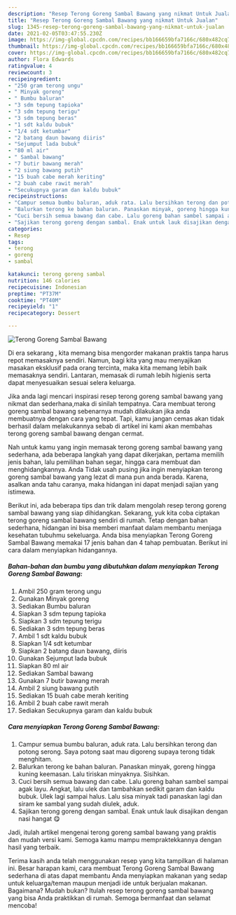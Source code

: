 ```yaml
---
description: "Resep Terong Goreng Sambal Bawang yang nikmat Untuk Jualan"
title: "Resep Terong Goreng Sambal Bawang yang nikmat Untuk Jualan"
slug: 1345-resep-terong-goreng-sambal-bawang-yang-nikmat-untuk-jualan
date: 2021-02-05T03:47:55.230Z
image: https://img-global.cpcdn.com/recipes/bb166659bfa7166c/680x482cq70/terong-goreng-sambal-bawang-foto-resep-utama.jpg
thumbnail: https://img-global.cpcdn.com/recipes/bb166659bfa7166c/680x482cq70/terong-goreng-sambal-bawang-foto-resep-utama.jpg
cover: https://img-global.cpcdn.com/recipes/bb166659bfa7166c/680x482cq70/terong-goreng-sambal-bawang-foto-resep-utama.jpg
author: Flora Edwards
ratingvalue: 4
reviewcount: 3
recipeingredient:
- "250 gram terong ungu"
- " Minyak goreng"
- " Bumbu baluran"
- "3 sdm tepung tapioka"
- "3 sdm tepung terigu"
- "3 sdm tepung beras"
- "1 sdt kaldu bubuk"
- "1/4 sdt ketumbar"
- "2 batang daun bawang diiris"
- "Sejumput lada bubuk"
- "80 ml air"
- " Sambal bawang"
- "7 butir bawang merah"
- "2 siung bawang putih"
- "15 buah cabe merah keriting"
- "2 buah cabe rawit merah"
- "Secukupnya garam dan kaldu bubuk"
recipeinstructions:
- "Campur semua bumbu baluran, aduk rata. Lalu bersihkan terong dan potong serong. Saya potong saat mau digoreng supaya terong tidak menghitam."
- "Balurkan terong ke bahan baluran. Panaskan minyak, goreng hingga kuning keemasan. Lalu tiriskan minyaknya. Sisihkan."
- "Cuci bersih semua bawang dan cabe. Lalu goreng bahan sambel sampai agak layu. Angkat, lalu ulek dan tambahkan sedikit garam dan kaldu bubuk. Ulek lagi sampai halus. Lalu sisa minyak tadi panaskan lagi dan siram ke sambal yang sudah diulek, aduk."
- "Sajikan terong goreng dengan sambal. Enak untuk lauk disajikan dengan nasi hangat 😋"
categories:
- Resep
tags:
- terong
- goreng
- sambal

katakunci: terong goreng sambal 
nutrition: 146 calories
recipecuisine: Indonesian
preptime: "PT37M"
cooktime: "PT40M"
recipeyield: "1"
recipecategory: Dessert

---
```



![Terong Goreng Sambal Bawang](https://img-global.cpcdn.com/recipes/bb166659bfa7166c/680x482cq70/terong-goreng-sambal-bawang-foto-resep-utama.jpg)

Di era  sekarang , kita memang bisa mengorder makanan praktis tanpa harus repot memasaknya sendiri. Namun, bagi kita yang mau menyajikan masakan eksklusif pada orang tercinta, maka kita memang lebih baik memasaknya sendiri. Lantaran, memasak di rumah lebih higienis serta dapat menyesuaikan sesuai selera keluarga.

Jika anda lagi mencari inspirasi resep terong goreng sambal bawang yang nikmat dan sederhana,maka di sinilah tempatnya. Cara membuat terong goreng sambal bawang  sebenarnya mudah dilakukan jika anda membuatnya dengan cara yang tepat. Tapi, kamu jangan cemas akan tidak berhasil dalam melakukannya 
sebab di artikel ini kami akan membahas terong goreng sambal bawang dengan cermat.  



Nah untuk kamu yang ingin memasak terong goreng sambal bawang yang sederhana, ada beberapa langkah yang dapat dikerjakan, pertama memilih jenis bahan, lalu pemilihan bahan segar, hingga cara membuat dan menghidangkannya. Anda Tidak usah pusing jika ingin menyiapkan terong goreng sambal bawang yang lezat di mana pun anda berada. Karena, asalkan anda  tahu caranya, maka hidangan ini dapat menjadi sajian yang istimewa.

Berikut ini, ada beberapa tips dan trik dalam mengolah resep terong goreng sambal bawang yang siap dihidangkan. Sekarang, yuk kita coba ciptakan terong goreng sambal bawang sendiri di rumah. Tetap dengan bahan sederhana, hidangan ini bisa memberi manfaat dalam membantu menjaga kesehatan tubuhmu sekeluarga. Anda bisa menyiapkan Terong Goreng Sambal Bawang memakai 17 jenis bahan dan 4 tahap pembuatan. Berikut ini cara dalam menyiapkan hidangannya.

<!--inarticleads1-->

##### Bahan-bahan dan bumbu yang dibutuhkan dalam menyiapkan Terong Goreng Sambal Bawang:

1. Ambil 250 gram terong ungu
1. Gunakan  Minyak goreng
1. Sediakan  Bumbu baluran
1. Siapkan 3 sdm tepung tapioka
1. Siapkan 3 sdm tepung terigu
1. Sediakan 3 sdm tepung beras
1. Ambil 1 sdt kaldu bubuk
1. Siapkan 1/4 sdt ketumbar
1. Siapkan 2 batang daun bawang, diiris
1. Gunakan Sejumput lada bubuk
1. Siapkan 80 ml air
1. Sediakan  Sambal bawang
1. Gunakan 7 butir bawang merah
1. Ambil 2 siung bawang putih
1. Sediakan 15 buah cabe merah keriting
1. Ambil 2 buah cabe rawit merah
1. Sediakan Secukupnya garam dan kaldu bubuk




<!--inarticleads2-->

##### Cara menyiapkan Terong Goreng Sambal Bawang:

1. Campur semua bumbu baluran, aduk rata. Lalu bersihkan terong dan potong serong. Saya potong saat mau digoreng supaya terong tidak menghitam.
1. Balurkan terong ke bahan baluran. Panaskan minyak, goreng hingga kuning keemasan. Lalu tiriskan minyaknya. Sisihkan.
1. Cuci bersih semua bawang dan cabe. Lalu goreng bahan sambel sampai agak layu. Angkat, lalu ulek dan tambahkan sedikit garam dan kaldu bubuk. Ulek lagi sampai halus. Lalu sisa minyak tadi panaskan lagi dan siram ke sambal yang sudah diulek, aduk.
1. Sajikan terong goreng dengan sambal. Enak untuk lauk disajikan dengan nasi hangat 😋




Jadi, itulah artikel mengenai  terong goreng sambal bawang  yang praktis dan mudah versi kami. Semoga kamu mampu mempraktekkannya dengan hasil yang terbaik. 

Terima kasih anda telah menggunakan resep yang kita tampilkan di halaman ini. Besar harapan kami, cara membuat  Terong Goreng Sambal Bawang sederhana di atas dapat membantu Anda menyiapkan makanan yang sedap untuk keluarga/teman maupun menjadi ide untuk berjualan makanan. Bagaimana? Mudah bukan? Itulah resep terong goreng sambal bawang yang bisa Anda praktikkan di rumah. Semoga bermanfaat dan selamat mencoba!

